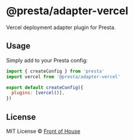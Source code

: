 # @presta/adapter-vercel

Vercel deployment adapter plugin for Presta.

## Usage

Simply add to your Presta config:

```javascript
import { createConfig } from 'presta'
import vercel from '@presta/adapter-vercel'

export default createConfig({
  plugins: [vercel()],
})
```

## License

MIT License © [Front of House](https://github.com/front-of-house)
